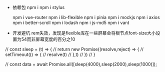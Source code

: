 - 依赖包
    npm i
    npm i stylus 
    <!-- npm i element3 删除 -->
    npm i vue-router
    npm i lib-flexible
    npm i pinia
    npm i mockjs
    npm i axios
    npm i better-scroll
    npm i lodash
    npm i js-md5
    npm i vant 

- 开发避坑
    rem失效，发现是flexible库在一些屏幕会将根节点font-size大小设置为54而非屏幕宽度的百分之10
    


//     const sleep = (t) => {
//     return new Promise((resolve,reject) => {
//       setTimeout(() => {
//         resolve(t)
//       },t)
//     })
//   }
  
//   const data = await Promise.all([sleep(4000),sleep(2000),sleep(1000)]);
